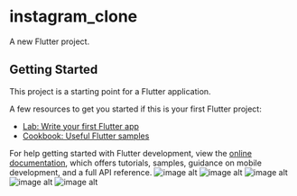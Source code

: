 # instagram_clone

A new Flutter project.

## Getting Started

This project is a starting point for a Flutter application.

A few resources to get you started if this is your first Flutter project:

- [Lab: Write your first Flutter app](https://docs.flutter.dev/get-started/codelab)
- [Cookbook: Useful Flutter samples](https://docs.flutter.dev/cookbook)

For help getting started with Flutter development, view the
[online documentation](https://docs.flutter.dev/), which offers tutorials,
samples, guidance on mobile development, and a full API reference.
![image alt](https://github.com/KhalidImran57/instagram_clone/blob/158b0956212743d200be0f60666c5d74d076c43e/1.PNG)
![image alt](https://github.com/KhalidImran57/instagram_clone/blob/de5327248ee12fe0a5f1809f1e87ef781f22aee4/2.PNG)
![image alt](https://github.com/KhalidImran57/instagram_clone/blob/556a9226acde5f558a572511d3ac47c99cfde161/4.PNG)
![image alt](https://github.com/KhalidImran57/instagram_clone/blob/4bcf64c36e6b89fb151be80c3404ead8ee9c28a3/5.PNG)
![image alt]()

